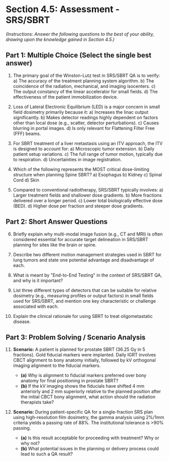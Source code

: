 # Section 4.5: Assessment - SRS/SBRT

*(Instructions: Answer the following questions to the best of your ability, drawing upon the knowledge gained in Section 4.5.)*

## Part 1: Multiple Choice (Select the single best answer)

1.  The primary goal of the Winston-Lutz test in SRS/SBRT QA is to verify:
    a) The accuracy of the treatment planning system algorithm.
    b) The coincidence of the radiation, mechanical, and imaging isocenters.
    c) The output constancy of the linear accelerator for small fields.
    d) The effectiveness of the patient immobilization device.

2.  Loss of Lateral Electronic Equilibrium (LED) is a major concern in small field dosimetry primarily because it:
    a) Increases the linac output significantly.
    b) Makes detector readings highly dependent on factors other than local dose (e.g., scatter, detector perturbations).
    c) Causes blurring in portal images.
    d) Is only relevant for Flattening Filter Free (FFF) beams.

3.  For SBRT treatment of a liver metastasis using an ITV approach, the ITV is designed to account for:
    a) Microscopic tumor extension.
    b) Daily patient setup variations.
    c) The full range of tumor motion, typically due to respiration.
    d) Uncertainties in image registration.

4.  Which of the following represents the MOST critical dose-limiting structure when planning Spine SBRT?
    a) Esophagus
    b) Kidney
    c) Spinal Cord
    d) Skin

5.  Compared to conventional radiotherapy, SRS/SBRT typically involves:
    a) Larger treatment fields and shallower dose gradients.
    b) More fractions delivered over a longer period.
    c) Lower total biologically effective dose (BED).
    d) Higher dose per fraction and steeper dose gradients.

## Part 2: Short Answer Questions

6.  Briefly explain why multi-modal image fusion (e.g., CT and MRI) is often considered essential for accurate target delineation in SRS/SBRT planning for sites like the brain or spine.

7.  Describe two different motion management strategies used in SBRT for lung tumors and state one potential advantage and disadvantage of each.

8.  What is meant by "End-to-End Testing" in the context of SRS/SBRT QA, and why is it important?

9.  List three different types of detectors that can be suitable for relative dosimetry (e.g., measuring profiles or output factors) in small fields used for SRS/SBRT, and mention one key characteristic or challenge associated with each.

10. Explain the clinical rationale for using SBRT to treat oligometastatic disease.

## Part 3: Problem Solving / Scenario Analysis

11. **Scenario:** A patient is planned for prostate SBRT (36.25 Gy in 5 fractions). Gold fiducial markers were implanted. Daily IGRT involves CBCT alignment to bony anatomy initially, followed by kV orthogonal imaging alignment to the fiducial markers.
    *   **(a)** Why is alignment to fiducial markers preferred over bony anatomy for final positioning in prostate SBRT?
    *   **(b)** If the kV imaging shows the fiducials have shifted 4 mm anteriorly and 2 mm superiorly relative to the planned position after the initial CBCT bony alignment, what action should the radiation therapists take?

12. **Scenario:** During patient-specific QA for a single-fraction SRS plan using high-resolution film dosimetry, the gamma analysis using 2%/1mm criteria yields a passing rate of 88%. The institutional tolerance is >90% passing.
    *   **(a)** Is this result acceptable for proceeding with treatment? Why or why not?
    *   **(b)** What potential issues in the planning or delivery process could lead to such a QA result?

